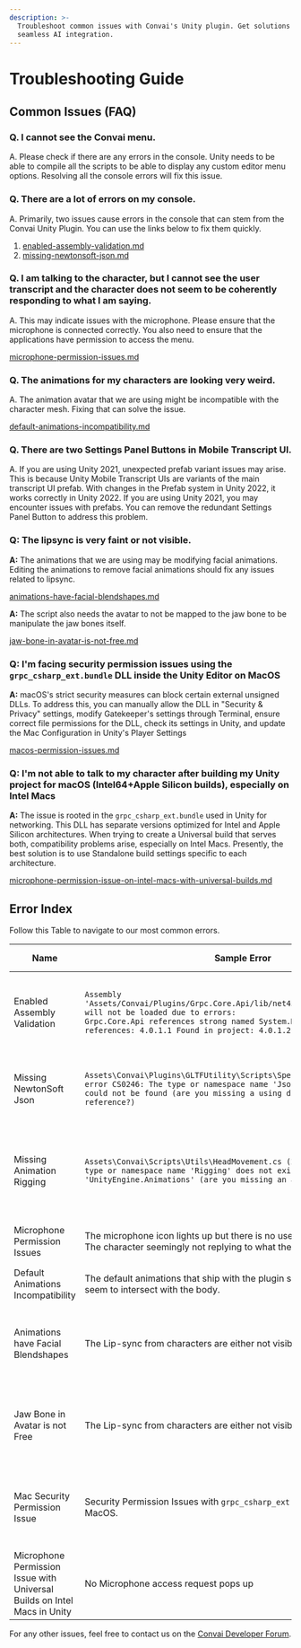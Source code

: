 ```yaml
---
description: >-
  Troubleshoot common issues with Convai's Unity plugin. Get solutions for
  seamless AI integration.
---
```


# Troubleshooting Guide

## Common Issues (FAQ)

### Q. I cannot see the Convai menu.

A. Please check if there are any errors in the console. Unity needs to be able to compile all the scripts to be able to display any custom editor menu options. Resolving all the console errors will fix this issue.&#x20;



### Q. There are a lot of errors on my console.

A. Primarily, two issues cause errors in the console that can stem from the Convai Unity Plugin. You can use the links below to fix them quickly.&#x20;

1. [enabled-assembly-validation.md](enabled-assembly-validation.md "mention")
2. [missing-newtonsoft-json.md](missing-newtonsoft-json.md "mention")



### Q. I am talking to the character, but I cannot see the user transcript and the character does not seem to be coherently responding to what I am saying.

A. This may indicate issues with the microphone. Please ensure that the microphone is connected correctly. You also need to ensure that the applications have permission to access the menu.

[microphone-permission-issues.md](microphone-permission-issues.md "mention")



### Q. The animations for my characters are looking very weird.

A. The animation avatar that we are using might be incompatible with the character mesh. Fixing that can solve the issue.

[default-animations-incompatibility.md](default-animations-incompatibility.md "mention")



### Q. There are two Settings Panel Buttons in Mobile Transcript UI.

A. If you are using Unity 2021, unexpected prefab variant issues may arise. This is because Unity Mobile Transcript UIs are variants of the main transcript UI prefab. With changes in the Prefab system in Unity 2022, it works correctly in Unity 2022. If you are using Unity 2021, you may encounter issues with prefabs. You can remove the redundant Settings Panel Button to address this problem.



### Q: The lipsync is very faint or not visible.

**A:** The animations that we are using may be modifying facial animations. Editing the animations to remove facial animations should fix any issues related to lipsync.

[animations-have-facial-blendshapes.md](animations-have-facial-blendshapes.md "mention")

**A:** The script also needs the avatar to not be mapped to the jaw bone to be manipulate the jaw bones itself.&#x20;

[jaw-bone-in-avatar-is-not-free.md](jaw-bone-in-avatar-is-not-free.md "mention")



### **Q: I'm facing security permission issues using the `grpc_csharp_ext.bundle` DLL inside the Unity Editor on MacOS**

**A:** macOS's strict security measures can block certain external unsigned DLLs. To address this, you can manually allow the DLL in "Security & Privacy" settings, modify Gatekeeper's settings through Terminal, ensure correct file permissions for the DLL, check its settings in Unity, and update the Mac Configuration in Unity's Player Settings

[macos-permission-issues.md](macos-permission-issues.md "mention")



### **Q: I'm not able to talk to my character after building my Unity project for macOS (Intel64+Apple Silicon builds), especially on Intel Macs**

**A:** The issue is rooted in the `grpc_csharp_ext.bundle` used in Unity for networking. This DLL has separate versions optimized for Intel and Apple Silicon architectures. When trying to create a Universal build that serves both, compatibility problems arise, especially on Intel Macs. Presently, the best solution is to use Standalone build settings specific to each architecture.

[microphone-permission-issue-on-intel-macs-with-universal-builds.md](../building-for-supported-platforms/microphone-permission-issue-on-intel-macs-with-universal-builds.md "mention")



## Error Index

Follow this Table to navigate to our most common errors.

<table><thead><tr><th width="160">Name</th><th width="232">Sample Error</th><th width="211">Reason for Error</th><th></th><th data-hidden>Sample Error Log</th><th data-hidden>Link to Solution</th><th data-hidden>Reason</th></tr></thead><tbody><tr><td>Enabled Assembly Validation</td><td><pre data-overflow="wrap"><code>Assembly 'Assets/Convai/Plugins/Grpc.Core.Api/lib/net45/Grpc.Core.Api.dll' will not be loaded due to errors: 
Grpc.Core.Api references strong named System.Memory Assembly references: 4.0.1.1 Found in project: 4.0.1.2.
</code></pre></td><td>Unity, by default, checks for exact version numbers for the included assemblies. For our plugin, this is not necessary, since we use the latest libraries.</td><td><a data-mention href="enabled-assembly-validation.md">enabled-assembly-validation.md</a></td><td>Assembly 'Assets/Convai/Plugins/Grpc.Core.Api/lib/net45/Grpc.Core.Api.dll' will not be loaded due to errors: Grpc.Core.Api references strong named System.Memory Assembly references: 4.0.1.1 Found in project: 4.0.1.2.</td><td><a data-mention href="enabled-assembly-validation.md">enabled-assembly-validation.md</a></td><td>Unity by defa</td></tr><tr><td>Missing NewtonSoft Json</td><td><pre data-overflow="wrap"><code>Assets\Convai\Plugins\GLTFUtility\Scripts\Spec\GLTFPrimitive.cs(8,4): error CS0246: The type or namespace name 'JsonPropertyAttribute' could not be found (are you missing a using directive or an assembly reference?)
</code></pre></td><td>Our plugin needs Newtonsoft Json as a dependency. It is often present as part of Unity but occasionally, it can be missing. </td><td><a data-mention href="missing-newtonsoft-json.md">missing-newtonsoft-json.md</a></td><td></td><td></td><td></td></tr><tr><td>Missing Animation Rigging</td><td><pre data-overflow="wrap"><code>Assets\Convai\Scripts\Utils\HeadMovement.cs (2,30): error CS0234: The type or namespace name 'Rigging' does not exist in the namespace 'UnityEngine.Animations' (are you missing an assembly reference?)
</code></pre></td><td>We use the Animation Rigging package for Eye and Neck tracking. If Unity does not automatically add it, we need to add it manually from the package manager.</td><td><a data-mention href="broken-reference">Broken link</a></td><td></td><td></td><td></td></tr><tr><td>Microphone Permission Issues</td><td>The microphone icon lights up but there is no user transcript in the chat UI. The character seemingly not replying to what the user is saying.</td><td>The plugin requires microphone access which is sometimes not enabled by default.</td><td><a data-mention href="microphone-permission-issues.md">microphone-permission-issues.md</a></td><td></td><td></td><td></td></tr><tr><td>Default Animations Incompatibility</td><td>The default animations that ship with the plugin seems broken. The hands seem to intersect with the body.</td><td>The animation avatar is incompatible with the character mesh.</td><td><a data-mention href="default-animations-incompatibility.md">default-animations-incompatibility.md</a></td><td></td><td></td><td></td></tr><tr><td>Animations have Facial Blendshapes</td><td>The Lip-sync from characters are either not visible or are very faint.</td><td>Some types of animations control facial blendshapes. These animations prevent the lip-sync scripts to properly edit the facial blendshapes.</td><td><a data-mention href="animations-have-facial-blendshapes.md">animations-have-facial-blendshapes.md</a></td><td></td><td></td><td></td></tr><tr><td>Jaw Bone in Avatar is not Free</td><td>The Lip-sync from characters are either not visible or are very faint.</td><td>The animation avatar for the character may be using the Jaw Bone. If we set the mapping free to none, the script will be able to manipulate the jaw bone freely. </td><td><a data-mention href="jaw-bone-in-avatar-is-not-free.md">jaw-bone-in-avatar-is-not-free.md</a></td><td></td><td></td><td></td></tr><tr><td>Mac Security Permission Issue</td><td>Security Permission Issues with <code>grpc_csharp_ext.bundle</code> DLL in Unity on MacOS.</td><td>MacOS's security protocols can prevent certain unsigned external DLLs, like <code>grpc_csharp_ext.bundle</code>, from functioning correctly in Unity.</td><td><a data-mention href="macos-permission-issues.md">macos-permission-issues.md</a></td><td></td><td></td><td></td></tr><tr><td>Microphone Permission Issue with Universal Builds on Intel Macs in Unity</td><td>No Microphone access request pops up</td><td>Incompatibility between Intel and Apple Silicon versions of <code>grpc_csharp_ext.bundle</code> when attempting a Universal build.</td><td><a data-mention href="../building-for-supported-platforms/microphone-permission-issue-on-intel-macs-with-universal-builds.md">microphone-permission-issue-on-intel-macs-with-universal-builds.md</a></td><td></td><td></td><td></td></tr></tbody></table>

For any other issues, feel free to contact us on the [Convai Developer Forum](https://forum.convai.com/).
